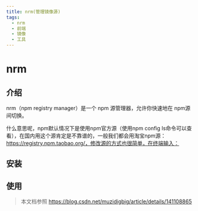 ```yaml
---
title: nrm(管理镜像源)
tags:
  - nrm
  - 前端
  - 镜像
  - 工具
---
```

# nrm
## 介绍
nrm（npm registry manager）是一个 npm 源管理器，允许你快速地在 npm源间切换。

什么意思呢，npm默认情况下是使用npm官方源（使用npm config ls命令可以查看），在国内用这个源肯定是不靠谱的，一般我们都会用淘宝npm源：https://registry.npm.taobao.org/，修改源的方式也很简单，在终端输入：

## 安装

## 使用


> 本文档参照 https://blog.csdn.net/muzidigbig/article/details/141108865